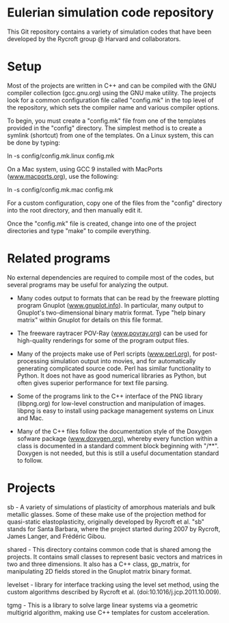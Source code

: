 Eulerian simulation code repository
===================================
This Git repository contains a variety of simulation codes that have been
developed by the Rycroft group @ Harvard and collaborators.

Setup
=====
Most of the projects are written in C++ and can be compiled with the GNU
compiler collection (gcc.gnu.org) using the GNU make utility. The projects
look for a common configuration file called "config.mk" in the top level of
the repository, which sets the compiler name and various compiler options.

To begin, you must create a "config.mk" file from one of the templates
provided in the "config" directory. The simplest method is to create a symlink
(shortcut) from one of the templates. On a Linux system, this can be done by
typing:

ln -s config/config.mk.linux config.mk

On a Mac system, using GCC 9 installed with MacPorts (www.macports.org), use
the following:

ln -s config/config.mk.mac config.mk

For a custom configuration, copy one of the files from the "config" directory
into the root directory, and then manually edit it.

Once the "config.mk" file is created, change into one of the project
directories and type "make" to compile everything.

Related programs
================
No external dependencies are required to compile most of the codes, but
several programs may be useful for analyzing the output.

- Many codes output to formats that can be read by the freeware plotting
  program Gnuplot (www.gnuplot.info). In particular, many output to Gnuplot's
  two-dimensional binary matrix format. Type "help binary matrix" within
  Gnuplot for details on this file format.

- The freeware raytracer POV-Ray (www.povray.org) can be used for high-quality
  renderings for some of the program output files.

- Many of the projects make use of Perl scripts (www.perl.org), for
  post-processing simulation output into movies, and for automatically
  generating complicated source code. Perl has similar functionality to Python.
  It does not have as good numerical libraries as Python, but often gives
  superior performance for text file parsing.

- Some of the programs link to the C++ interface of the PNG library
  (libpng.org) for low-level construction and manipulation of images. libpng
  is easy to install using package management systems on Linux and Mac.

- Many of the C++ files follow the documentation style of the Doxygen sofware
  package (www.doxygen.org), whereby every function within a class is
  documented in a standard comment block beginning with "/**". Doxygen is not
  needed, but this is still a useful documentation standard to follow.

Projects
========

sb - A variety of simulations of plasticity of amorphous materials and bulk
     metallic glasses. Some of these make use of the projection method for
     quasi-static elastoplasticity, originally developed by Rycroft et al.
     "sb" stands for Santa Barbara, where the project started during 2007
     by Rycroft, James Langer, and Frédéric Gibou.

shared - This directory contains common code that is shared among the
         projects. It contains small classes to represent basic vectors and
         matrices in two and three dimensions. It also has a C++ class,
         gp_matrix, for manipulating 2D fields stored in the Gnuplot matrix
         binary format.
         
        
levelset - library for interface tracking using the level set method, using
           the custom algorithms described by Rycroft et al.
           (doi:10.1016/j.jcp.2011.10.009).

tgmg - This is a library to solve large linear systems via a geometric
       multigrid algorithm, making use C++ templates for custom acceleration.
